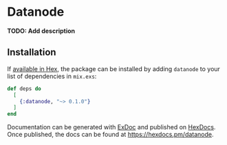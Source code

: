 # Datanode

**TODO: Add description**

## Installation

If [available in Hex](https://hex.pm/docs/publish), the package can be installed
by adding `datanode` to your list of dependencies in `mix.exs`:

```elixir
def deps do
  [
    {:datanode, "~> 0.1.0"}
  ]
end
```

Documentation can be generated with [ExDoc](https://github.com/elixir-lang/ex_doc)
and published on [HexDocs](https://hexdocs.pm). Once published, the docs can
be found at <https://hexdocs.pm/datanode>.

